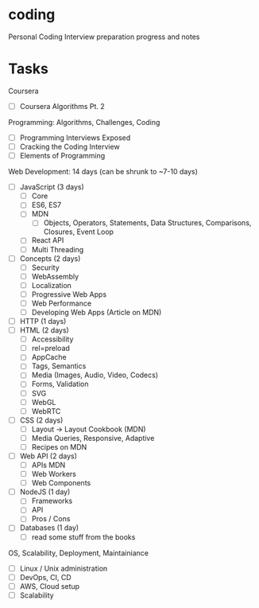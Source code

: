 # coding

Personal Coding Interview preparation progress and notes

# Tasks

Coursera
- [ ] Coursera Algorithms Pt. 2

Programming: Algorithms, Challenges, Coding
- [ ] Programming Interviews Exposed
- [ ] Cracking the Coding Interview
- [ ] Elements of Programming

Web Development: 14 days (can be shrunk to ~7-10 days)
- [ ] JavaScript (3 days)
    - [ ] Core
    - [ ] ES6, ES7
    - [ ] MDN
        - [ ] Objects, Operators, Statements, Data Structures, Comparisons, Closures, Event Loop
    - [ ] React API
    - [ ] Multi Threading
- [ ] Concepts (2 days)
    - [ ] Security
    - [ ] WebAssembly
    - [ ] Localization
    - [ ] Progressive Web Apps
    - [ ] Web Performance
    - [ ] Developing Web Apps (Article on MDN)
- [ ] HTTP (1 days)
- [ ] HTML (2 days)
    - [ ] Accessibility
    - [ ] rel=preload
    - [ ] AppCache
    - [ ] Tags, Semantics
    - [ ] Media (Images, Audio, Video, Codecs)
    - [ ] Forms, Validation
    - [ ] SVG
    - [ ] WebGL
    - [ ] WebRTC 
- [ ] CSS (2 days)
    - [ ] Layout -> Layout Cookbook (MDN)
    - [ ] Media Queries, Responsive, Adaptive
    - [ ] Recipes on MDN
- [ ] Web API (2 days)
    - [ ] APIs MDN
    - [ ] Web Workers
    - [ ] Web Components
- [ ] NodeJS (1 day)
    - [ ] Frameworks
    - [ ] API
    - [ ] Pros / Cons
- [ ] Databases (1 day)
    - [ ] read some stuff from the books

OS, Scalability, Deployment, Maintainiance
- [ ] Linux / Unix administration
- [ ] DevOps, CI, CD
- [ ] AWS, Cloud setup
- [ ] Scalability
